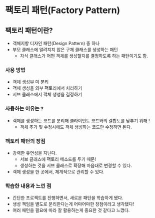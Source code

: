 # 팩토리 패턴(Factory Pattern)

## 팩토리 패턴이란?
* 객체지향 디자인 패턴(Design Pattern) 중 하나
* 부모 클래스에 알려지지 않은 구체 클래스를 생성하는 패턴
  * 자식 클래스가 어떤 객체를 생성할지를 결정하도록 하는 패턴이기도 함.


### 사용 방법 
* 객체 생성부 미 분리
* 객체 생성을 외부 팩토리에서 처리하기
* 서브 클래스에서 객체 생성을 결정하기


### 사용하는 이유는 ?
- 객체를 생성하는 코드를 분리해 클라이언트 코드와의 결합도를 낮추기 위해 !
    * 객체 추가 및 수정시에도 객체 생성하는 코드만 수정하면 된다.


### 팩토리 패턴의 장점
- 강력한 유연성을 지닌다.
	- 서브 클래스에 팩토리 메소드를 두기 때문!
	- 생성하는 것을 서브 클래스로 확장해 마음대로 변경할 수 있다.
- 객체 생성을 한 곳에서, 체계적으로 관리할 수 있다.


### 학습한 내용과 느낀 점
* 간단한 프로젝트를 진행하면서, 새로운 패턴을 학습하게 됐다.
* 생성 책임을 별도로 분리한다는게 어마어마한 장점이라고 생각됐다!
* 여러 패턴을 필요에 따라 잘 활용하는게 중요한 것 같다고 느꼈다.